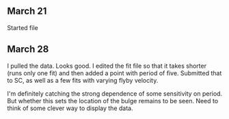 ## March 21

Started file

## March 28

I pulled the data. Looks good. I edited the fit file so that it takes shorter (runs only one fit) and then added a point with period of five. Submitted that to SC, as well as a few fits with varying flyby velocity.

I'm definitely catching the strong dependence of some sensitivity on period. But whether this sets the location of the bulge remains to be seen. Need to think of some clever way to display the data.